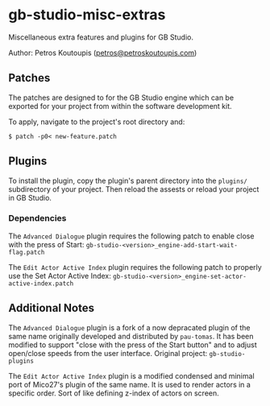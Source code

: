 # gb-studio-misc-extras
Miscellaneous extra features and plugins for GB Studio.

Author: Petros Koutoupis (<petros@petroskoutoupis.com>)

## Patches

The patches are designed to for the GB Studio engine which can be exported
for your project from within the software development kit.

To apply, navigate to the project's root directory and:

```console
$ patch -p0< new-feature.patch
```

## Plugins

To install the plugin, copy the plugin's parent directory into the `plugins/`
subdirectory of your project. Then reload the assests or reload your project
in GB Studio.

### Dependencies

The `Advanced Dialogue` plugin requires the following patch to enable close
with the press of Start: `gb-studio-<version>_engine-add-start-wait-flag.patch`

The `Edit Actor Active Index` plugin requires the following patch to properly
use the Set Actor Active Index: `gb-studio-<version>_engine-set-actor-active-index.patch`

## Additional Notes

The `Advanced Dialogue` plugin is a fork of a now depracated plugin of the
same name originally developed and distributed by `pau-tomas`. It has been
modified to support "close with the press of the Start button" and to adjust
open/close speeds from the user interface. Original project: `gb-studio-plugins`

The `Edit Actor Active Index` plugin is a modified condensed and minimal port of
Mico27's plugin of the same name. It is used to render actors in a specific order.
Sort of like defining z-index of actors on screen.
